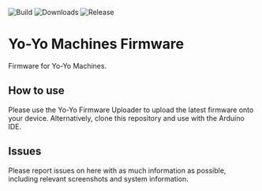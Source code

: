 ![Build](https://img.shields.io/github/workflow/status/interactionresearchstudio/ESP32-SOCKETIO/build)
![Downloads](https://img.shields.io/github/downloads/interactionresearchstudio/ESP32-SOCKETIO/total)
![Release](https://img.shields.io/github/v/release/interactionresearchstudio/ESP32-SOCKETIO?include_prereleases)

# Yo-Yo Machines Firmware
Firmware for Yo-Yo Machines.

## How to use
Please use the Yo-Yo Firmware Uploader to upload the latest firmware onto your device.
Alternatively, clone this repository and use with the Arduino IDE.

## Issues
Please report issues on here with as much information as possible, including relevant
screenshots and system information.
